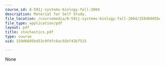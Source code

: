 ```yaml
---
course_id: 8-591j-systems-biology-fall-2004
description: Material for Self Study.
file_location: /coursemedia/8-591j-systems-biology-fall-2004/159d6605bd53c9fdfc6ac92bf43b7515_stochastics.pdf
file_type: application/pdf
layout: pdf
title: stochastics.pdf
type: course
uid: 159d6605bd53c9fdfc6ac92bf43b7515

---
```

None